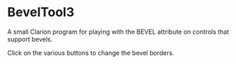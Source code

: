 # BevelTool3
A small Clarion program for playing with the BEVEL attribute on controls that support bevels.

Click on the various buttons to change the bevel borders.